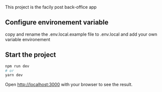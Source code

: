 This project is the facily post back-office app

## Configure environement variable
copy and rename the .env.local.example file to .env.local and add your own variable environement 
## Start the project


```bash
npm run dev
# or
yarn dev
```

Open [http://localhost:3000](http://localhost:3000) with your browser to see the result.


